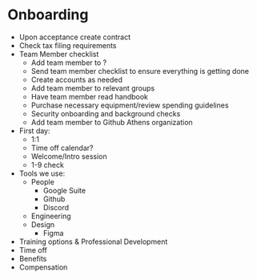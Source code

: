 # Onboarding

* Upon acceptance create contract
* Check tax filing requirements
* Team Member checklist
  * Add team member to ?
  * Send team member checklist to ensure everything is getting done
  * Create accounts as needed
  * Add team member to relevant groups
  * Have team member read handbook
  * Purchase necessary equipment/review spending guidelines
  * Security onboarding and background checks
  * Add team member to Github Athens organization
* First day:
  * 1:1
  * Time off calendar?
  * Welcome/Intro session
  * 1-9 check
* Tools we use:
  * People
    * Google Suite
    * Github
    * Discord
  * Engineering
  * Design
    * Figma
* Training options & Professional Development
* Time off
* Benefits
* Compensation



